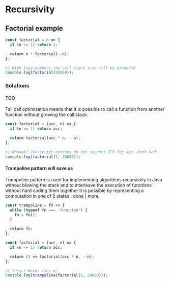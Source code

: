 # Recursivity

## Factorial example

```js
const factorial = n => {
  if (n <= 1) return 1;

  return n * factorial(--n);
};

// With long numbers the call stack size will be exceeded
console.log(factorial(20000));
```

### Solutions

#### TCO

Tail call optimization means that it is possible to call a function from another function without growing the call stack.

```js
const factorial = (acc, n) => {
  if (n <= 1) return acc;

  return factorial(acc * n, --n);
};

// Whaaat? Javascript engines do not support TCO for now. Oooh God!
console.log(factorial(1, 20000));
```

#### Trampoline pattern will save us

Trampoline pattern is used for implementing algorithms recursively in Java without blowing the stack and to interleave the execution of functions without hard coding them together It is possible by representing a computation in one of 2 states : done | more.

```js
const trampoline = fn => {
  while (typeof fn === 'function') {
    fn = fn();
  }

  return fn;
};

const factorial = (acc, n) => {
  if (n <= 1) return acc;

  return () => factorial(acc * n, --n);
};

// Yesss! Works fine o/
console.log(trampoline(factorial(1, 20000)));
```
